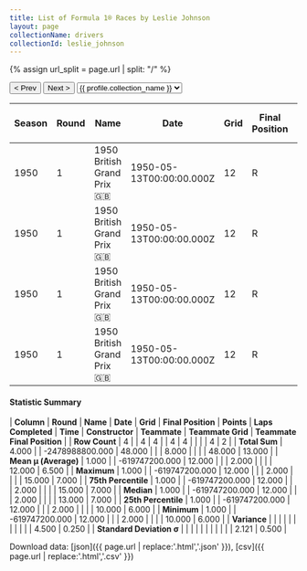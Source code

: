```yaml
---
title: List of Formula 1® Races by Leslie Johnson
layout: page
collectionName: drivers
collectionId: leslie_johnson
---
```


{% assign url_split = page.url | split: "/" %}
<div id="collection-navigation">
<button onclick="selector.options[selector.selectedIndex-1].value && (window.location = selector.options[selector.selectedIndex-1].value);">&lt; Prev</button>
<button onclick="selector.options[selector.selectedIndex+1].value && (window.location = selector.options[selector.selectedIndex+1].value);">Next &gt;</button>
<select id="selector" onchange="this.options[this.selectedIndex].value && (window.location = this.options[this.selectedIndex].value);">
  {% for collectionId in site.data[page.collectionName].refs %}
    {% if collectionId == page.collectionId %}
      {% assign selected = "selected" %}
    {% else %}
      {% assign selected = "" %}
    {% endif %}
    {% assign profile = site.data[page.collectionName][collectionId].profile %}
    <option value="/f1/{{ page.collectionName }}/{{ collectionId }}/{{ url_split[4] }}" {{ selected }}>{{ profile.collection_name }}</option>
  {% endfor %}
</select>
</div>

| Season | Round | Name | Date | Grid | Final Position | Points | Laps Completed | Time | Constructor | Teammate | Teammate Grid | Teammate Final Position |
|--|--|--|--|--|--|--|--|--|--|--|--|--|
| 1950 | 1 | 1950 British Grand Prix 🇬🇧 | 1950-05-13T00:00:00.000Z | 12 | R | 0.0 | 2 |   | ERA 🇬🇧 | [Bob Gerard 🇬🇧](/f1/drivers/gerard) | 13 | 6 |
| 1950 | 1 | 1950 British Grand Prix 🇬🇧 | 1950-05-13T00:00:00.000Z | 12 | R | 0.0 | 2 |   | ERA 🇬🇧 | [Cuth Harrison 🇬🇧](/f1/drivers/harrison) | 15 | 7 |
| 1950 | 1 | 1950 British Grand Prix 🇬🇧 | 1950-05-13T00:00:00.000Z | 12 | R | 0.0 | 2 |   | ERA 🇬🇧 | [Peter Walker 🇬🇧](/f1/drivers/peter_walker) | 10 | R |
| 1950 | 1 | 1950 British Grand Prix 🇬🇧 | 1950-05-13T00:00:00.000Z | 12 | R | 0.0 | 2 |   | ERA 🇬🇧 | [Tony Rolt 🇬🇧](/f1/drivers/rolt) | 10 | R |

#### Statistic Summary

| **Column** | **Round** | **Name** | **Date** | **Grid** | **Final Position** | **Points** | **Laps Completed** | **Time** | **Constructor** | **Teammate** | **Teammate Grid** | **Teammate Final Position** |
| **Row Count** | 4 |  | 4 | 4 |  | 4 | 4 |  |  |  | 4 | 2 |
| **Total Sum** | 4.000 |  | -2478988800.000 | 48.000 |  |  | 8.000 |  |  |  | 48.000 | 13.000 |
| **Mean μ (Average)** | 1.000 |  | -619747200.000 | 12.000 |  |  | 2.000 |  |  |  | 12.000 | 6.500 |
| **Maximum** | 1.000 |  | -619747200.000 | 12.000 |  |  | 2.000 |  |  |  | 15.000 | 7.000 |
| **75th Percentile** | 1.000 |  | -619747200.000 | 12.000 |  |  | 2.000 |  |  |  | 15.000 | 7.000 |
| **Median** | 1.000 |  | -619747200.000 | 12.000 |  |  | 2.000 |  |  |  | 13.000 | 7.000 |
| **25th Percentile** | 1.000 |  | -619747200.000 | 12.000 |  |  | 2.000 |  |  |  | 10.000 | 6.000 |
| **Minimum** | 1.000 |  | -619747200.000 | 12.000 |  |  | 2.000 |  |  |  | 10.000 | 6.000 |
| **Variance** |  |  |  |  |  |  |  |  |  |  | 4.500 | 0.250 |
| **Standard Deviation σ** |  |  |  |  |  |  |  |  |  |  | 2.121 | 0.500 |

Download data: [json]({{ page.url | replace:'.html','.json' }}), [csv]({{ page.url | replace:'.html','.csv' }})
